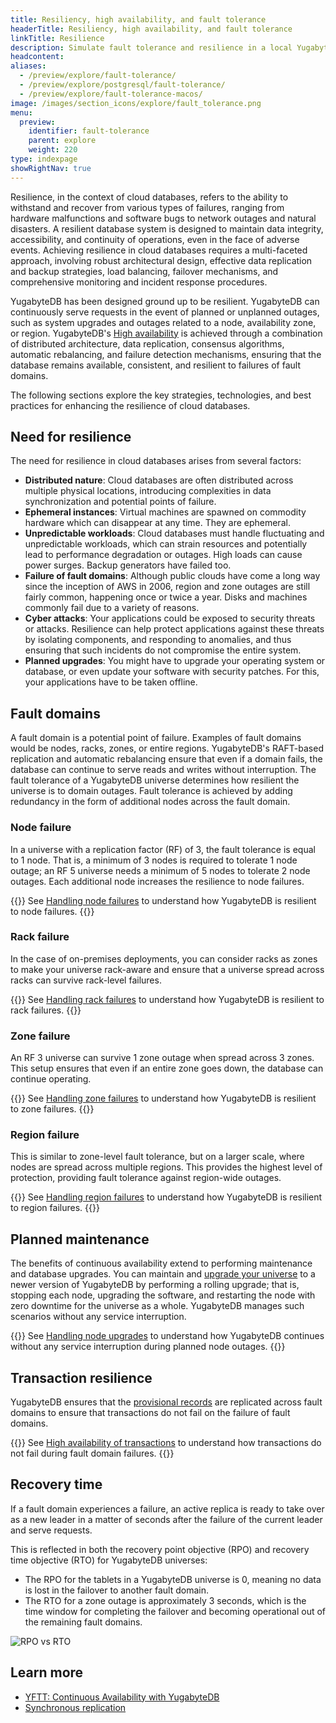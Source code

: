 ```yaml
---
title: Resiliency, high availability, and fault tolerance
headerTitle: Resiliency, high availability, and fault tolerance
linkTitle: Resilience
description: Simulate fault tolerance and resilience in a local YugabyteDB database universe.
headcontent:
aliases:
  - /preview/explore/fault-tolerance/
  - /preview/explore/postgresql/fault-tolerance/
  - /preview/explore/fault-tolerance-macos/
image: /images/section_icons/explore/fault_tolerance.png
menu:
  preview:
    identifier: fault-tolerance
    parent: explore
    weight: 220
type: indexpage
showRightNav: true
---
```


Resilience, in the context of cloud databases, refers to the ability to withstand and recover from various types of failures, ranging from hardware malfunctions and software bugs to network outages and natural disasters. A resilient database system is designed to maintain data integrity, accessibility, and continuity of operations, even in the face of adverse events. Achieving resilience in cloud databases requires a multi-faceted approach, involving robust architectural design, effective data replication and backup strategies, load balancing, failover mechanisms, and comprehensive monitoring and incident response procedures.

YugabyteDB has been designed ground up to be resilient. YugabyteDB can continuously serve requests in the event of planned or unplanned outages, such as system upgrades and outages related to a node, availability zone, or region. YugabyteDB's [High availability](../../architecture/core-functions/high-availability/) is achieved through a combination of distributed architecture, data replication, consensus algorithms, automatic rebalancing, and failure detection mechanisms, ensuring that the database remains available, consistent, and resilient to failures of fault domains.

The following sections explore the key strategies, technologies, and best practices for enhancing the resilience of cloud databases.

## Need for resilience

The need for resilience in cloud databases arises from several factors:

- **Distributed nature**: Cloud databases are often distributed across multiple physical locations, introducing complexities in data synchronization and potential points of failure.
- **Ephemeral instances**: Virtual machines are spawned on commodity hardware which can disappear at any time. They are ephemeral.
- **Unpredictable workloads**: Cloud databases must handle fluctuating and unpredictable workloads, which can strain resources and potentially lead to performance degradation or outages. High loads can cause power surges. Backup generators have failed too.
- **Failure of fault domains**: Although public clouds have come a long way since the inception of AWS in 2006, region and zone outages are still fairly common, happening once or twice a year. Disks and machines commonly fail due to a variety of reasons.
- **Cyber attacks**: Your applications could be exposed to security threats or attacks. Resilience can help protect applications against these threats by isolating components, and responding to anomalies, and thus ensuring that such incidents do not compromise the entire system.
- **Planned upgrades**: You might have to upgrade your operating system or database, or even update your software with security patches. For this, your applications have to be taken offline.

## Fault domains

A fault domain is a potential point of failure. Examples of fault domains would be nodes, racks, zones, or entire regions. YugabyteDB's RAFT-based replication and automatic rebalancing ensure that even if a domain fails, the database can continue to serve reads and writes without interruption. The fault tolerance of a YugabyteDB universe determines how resilient the universe is to domain outages. Fault tolerance is achieved by adding redundancy in the form of additional nodes across the fault domain.

### Node failure

In a universe with a replication factor (RF) of 3, the fault tolerance is equal to 1 node. That is, a minimum of 3 nodes is required to tolerate 1 node outage; an RF 5 universe needs a minimum of 5 nodes to tolerate 2 node outages. Each additional node increases the resilience to node failures.

{{<tip>}}
See [Handling node failures](./macos) to understand how YugabyteDB is resilient to node failures.
{{</tip>}}

### Rack failure

In the case of on-premises deployments, you can consider racks as zones to make your universe rack-aware and ensure that a universe spread across racks can survive rack-level failures.

{{<tip>}}
See [Handling rack failures](./handling-rack-failures) to understand how YugabyteDB is resilient to rack failures.
{{</tip>}}

### Zone failure

An RF 3 universe can survive 1 zone outage when spread across 3 zones. This setup ensures that even if an entire zone goes down, the database can continue operating.

{{<tip>}}
See [Handling zone failures](./handling-zone-failures) to understand how YugabyteDB is resilient to zone failures.
{{</tip>}}

### Region failure

This is similar to zone-level fault tolerance, but on a larger scale, where nodes are spread across multiple regions. This provides the highest level of protection, providing fault tolerance against region-wide outages.

{{<tip>}}
See [Handling region failures](./handling-region-failures) to understand how YugabyteDB is resilient to region failures.
{{</tip>}}

## Planned maintenance

The benefits of continuous availability extend to performing maintenance and database upgrades. You can maintain and [upgrade your universe](../../manage/upgrade-deployment/) to a newer version of YugabyteDB by performing a rolling upgrade; that is, stopping each node, upgrading the software, and restarting the node with zero downtime for the universe as a whole. YugabyteDB manages such scenarios without any service interruption.

{{<tip>}}
See [Handling node upgrades](./handling-node-upgrades) to understand how YugabyteDB continues without any service interruption during planned node outages.
{{</tip>}}

## Transaction resilience

YugabyteDB ensures that the [provisional records](../.././architecture/transactions/distributed-txns/#provisional-records) are replicated across fault domains to ensure that transactions do not fail on the failure of fault domains.

{{<tip>}}
See [High availability of transactions](./transaction-availability) to understand how transactions do not fail during fault domain failures.
{{</tip>}}

## Recovery time

If a fault domain experiences a failure, an active replica is ready to take over as a new leader in a matter of seconds after the failure of the current leader and serve requests.

This is reflected in both the recovery point objective (RPO) and recovery time objective (RTO) for YugabyteDB universes:

- The RPO for the tablets in a YugabyteDB universe is 0, meaning no data is lost in the failover to another fault domain.
- The RTO for a zone outage is approximately 3 seconds, which is the time window for completing the failover and becoming operational out of the remaining fault domains.

![RPO vs RTO](/images/architecture/replication/rpo-vs-rto-zone-outage.png)

## Learn more

- [YFTT: Continuous Availability with YugabyteDB](https://www.youtube.com/watch?v=4PpiOMcq-j8)
- [Synchronous replication](../../architecture/docdb-replication/replication/)
